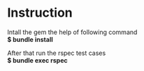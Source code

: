 # Instruction
Intall the gem the help of following command <br />
    **$ bundle install**

After that run the rspec test cases <br />
    **$ bundle exec rspec**

